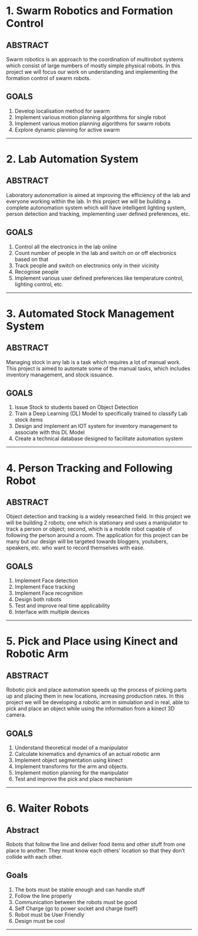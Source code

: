 # 1. Swarm Robotics and Formation Control

## ABSTRACT
Swarm robotics is an approach to the coordination of multirobot systems which consist of large numbers of mostly simple physical robots. In this project we will focus our work on understanding and implementing the formation control of swarm robots.

## GOALS
1. Develop localisation method for swarm
2. Implement various motion planning algorithms for single robot
3. Implement various motion planning algorithms for swarm robots
4. Explore dynamic planning for active swarm
____

# 2. Lab Automation System

## ABSTRACT
Laboratory autonomation is aimed at improving the efficiency of the lab and everyone working within the lab. In this project we will be building a complete autonomation system which will have intelligent lighting system, person detection and tracking, implementing user defined preferences, etc.

## GOALS
1. Control all the electronics in the lab online
2. Count number of  people in the lab and switch on or off electronics based on that
3. Track people and switch on electronics only in their vicinity
4. Recognise people
5. Implement various user defined preferences like temperature control, lighting control, etc.
____

# 3. Automated Stock Management System

## ABSTRACT
Managing stock in any lab is a task which requires a lot of manual work. This project is aimed to automate some of the manual tasks, which includes inventory management, and stock issuance.

## GOALS
1. Issue Stock to students based on Object Detection
2. Train a Deep Learning (DL) Model to specifically trained to classify Lab stock items
3. Design and implement an IOT system for inventory management to associate with this DL Model
4. Create a technical database designed to facilitate automation system
____

# 4. Person Tracking and Following Robot

## ABSTRACT
Object detection and tracking is a widely researched field. In this project we will be building 2 robots; one which is stationary and uses a manipulator to track a person or object; second, which is  a mobile robot capable of following the person around a room. The application for this project can be many but our design will be targeted towards bloggers, youtubers, speakers, etc. who want to record themselves with ease.

## GOALS
1. Implement Face detection
2. Implement Face tracking
3. Implement Face recognition
4. Design both robots
5. Test and improve real time applicability
6. Interface with multiple devices
____

# 5. Pick and Place using Kinect and Robotic Arm

## ABSTRACT
Robotic pick and place automation speeds up the process of picking parts up and placing them in new locations, increasing production rates. In this project we will be developing a robotic arm in simulation and in real, able to pick and place an object while using the information from a kinect 3D camera.

## GOALS
1. Understand theoretical model of a manipulator
2. Calculate kinematics and dynamics of an actual robotic arm
3. Implement object segmentation using kinect
4. Implement transforms for the arm and objects.
5. Implement motion planning for the manipulator
6. Test and improve the pick and place mechanism
____

# 6. Waiter Robots

## Abstract
Robots that follow the line and deliver food items and other stuff from one place to another. They must know each others’ location so that they don’t collide with each other.

## Goals
1. The bots must be stable enough and can handle stuff
2. Follow the line properly
3. Communication between the robots must be good
4. Self Charge (go to power socket and charge itself)
5. Robot must be User Friendly
6. Design must be cool
___
